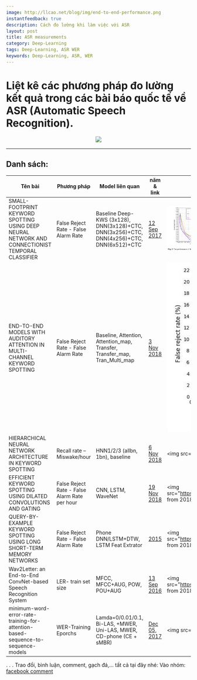 ```yaml
---
image: http://llcao.net/blog/img/end-to-end-performance.png
instantfeedback: true
description: Cách đo lường khi làm việc với ASR
layout: post
title: ASR measurements
category: Deep-Learning
tags: Deep-Learning, ASR WER
keywords: Deep-Learning, ASR, WER
---
```


# Liệt kê các phương pháp đo lường kết quả trong các bài báo quốc tế về ASR (Automatic Speech Recognition).

<div style="text-align:center"><img src ="http://llcao.net/blog/img/end-to-end-performance.png" height="300"/></div>

---

## Danh sách:

|Tên bài | Phương pháp|Model liên quan| năm & link| Ảnh|
|--------|------------|-----------    |-----------|-----------|
|SMALL-FOOTPRINT KEYWORD SPOTTING USING DEEP NEURAL NETWORK AND CONNECTIONIST TEMPORAL CLASSIFIER|False Reject Rate - False Alarm Rate|Baseline Deep-KWS (3x128), DNN(3x128)+CTC, DNN(3x256)+CTC, DNN(4x256)+CTC, DNN(6x512)+CTC|[12 Sep 2017](https://arxiv.org/pdf/1709.03665.pdf)|<img src="img_posts/2018-12-19-14-00-56.png" height=120/>|
|END-TO-END MODELS WITH AUDITORY ATTENTION IN MULTI-CHANNEL KEYWORD SPOTTING|False Reject Rate - False Alarm Rate|Baseline, Attention, Attention_map, Transfer, Transfer_map, Tran_Multi_map|[3 Nov 2018](https://arxiv.org/pdf/1811.00350v2.pdf)|![](img_posts/2018-12-19-14-03-45.png)|
|HIERARCHICAL NEURAL NETWORK ARCHITECTURE IN KEYWORD SPOTTING|Recall rate – Miswake/hour|HNN1/2/3 (allbn, 1bn), baseline|[6 Nov 2018](https://arxiv.org/pdf/1811.02320.pdf)|<img src="../img/img_posts/Screenshot from 2018-12-19 14-10-47.png" height= width="100"/>|
|EFFICIENT KEYWORD SPOTTING USING DILATED CONVOLUTIONS AND GATING|False Reject Rate - False Alarm Rate per hour|CNN, LSTM, WaveNet|[19 Nov 2018](https://arxiv.org/pdf/1811.07684.pdf)|<img src="https://raw.githubusercontent.com/holianh/holianh.github.io/master/img/img_posts/Screenshot from 2018-12-19 14-13-21.png" height= width="100"/>|
|QUERY-BY-EXAMPLE KEYWORD SPOTTING USING LONG SHORT-TERM MEMORY NETWORKS|False Reject Rate - False Alarm Rate|Phone DNN/LSTM+DTW, LSTM Feat Extrator|[2015](http://clsp.jhu.edu/~guoguo/papers/icassp2015_myhotword.pdf)|<img src="https://raw.githubusercontent.com/holianh/holianh.github.io/master/img/img_posts/Screenshot from 2018-12-19 14-16-42.png" height= width="100"/>|
|Wav2Letter: an End-to-End ConvNet-based Speech Recognition System|LER- train set size|MFCC, MFCC+AUG, POW, POU+AUG|[13 Sep 2016](https://arxiv.org/pdf/1609.03193v2.pdf)|<img src="https://raw.githubusercontent.com/holianh/holianh.github.io/master/img/img_posts/Screenshot from 2018-12-19 14-20-45.png" height= width="100"/>|
|minimum-word-error-rate-training-for-attention-based-sequence-to-sequence-models|WER-Training Eporchs|Lamda=0/0.01/0.1, Bi-LAS, +MWER, Uni-LAS, MWER, CD-phone (CE + sMBR)|[Dec 05, 2017](https://www.groundai.com/project/minimum-word-error-rate-training-for-attention-based-sequence-to-sequence-models/)|<img src="../img/img_posts/wer_lambda_nbest.png.750x0_q75_crop.jpg" height= width="100"/>|



















.
.
.
Trao đổi, bình luận, comment, gạch đá,... tất cả tại đây nhé:
Vào nhóm: [facebook comment]()
